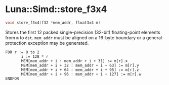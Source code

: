 # Luna::Simd::store_f3x4

```c++
void store_f3x4(f32 *mem_addr, float3x4 m)
```

Stores the first 12 packed single-precision (32-bit) floating-point elements from `m` to `dst`. `mem_addr` must be aligned on a 16-byte boundary or a general-protection exception may be generated. 


```
FOR r := 0 to 2
       i := 128 * r
       MEM[mem_addr + i : mem_addr + i + 31] := m[r].x
       MEM[mem_addr + i + 32 : mem_addr + i + 63] := m[r].y
       MEM[mem_addr + i + 64 : mem_addr + i + 95] := m[r].z
       MEM[mem_addr + i + 96 : mem_addr + i + 127] := m[r].w
ENDFOR
```


